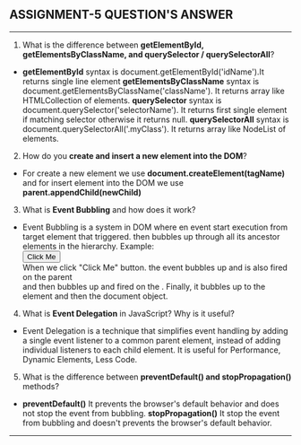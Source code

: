 ## ASSIGNMENT-5 QUESTION'S ANSWER

---

1. What is the difference between **getElementById, getElementsByClassName, and querySelector / querySelectorAll**?
- **getElementById** syntax is document.getElementById('idName').It returns single line element
**getElementsByClassName** syntax is document.getElementsByClassName('className'). It returns array like HTMLCollection of elements.
**querySelector** syntax is document.querySelector('selectorName'). It returns first single element if matching selector otherwise it returns null.
**querySelectorAll** syntax is document.querySelectorAll('.myClass'). It returns array like NodeList of elements.

2. How do you **create and insert a new element into the DOM**?
- For create a new element we use **document.createElement(tagName)** and for insert element into the DOM we use **parent.appendChild(newChild)**

3. What is **Event Bubbling** and how does it work?
- Event Bubbling is a system in DOM where en event start execution from target element that triggered. then bubbles up through all its ancestor elements in the hierarchy.
Example: <html><body><div><button>Click Me</button></div></body></html>
When we click "Click Me" button. the event bubbles up and is also fired on the parent <div> and then bubbles up and fired on the <body>. Finally, it bubbles up to the <html> element and then the document object.

4. What is **Event Delegation** in JavaScript? Why is it useful?
- Event Delegation is a technique that simplifies event handling by adding a single event listener to a common parent element, instead of adding individual listeners to each child element.
It is useful for Performance, Dynamic Elements, Less Code.

5. What is the difference between **preventDefault() and stopPropagation()** methods?
- **preventDefault()** It prevents the browser's default behavior and does not stop the event from bubbling.
**stopPropagation()** It stop the event from bubbling and doesn't prevents the browser's default behavior.

---